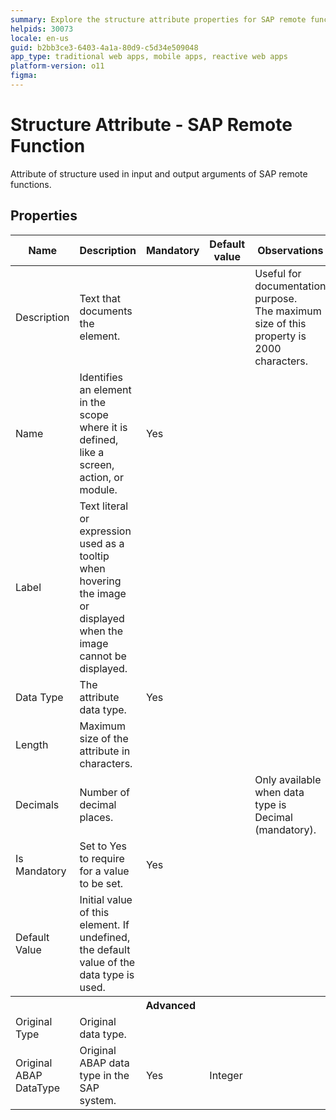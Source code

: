 ```yaml
---
summary: Explore the structure attribute properties for SAP remote functions in OutSystems 11 (O11), detailing mandatory fields and data types.
helpids: 30073
locale: en-us
guid: b2bb3ce3-6403-4a1a-80d9-c5d34e509048
app_type: traditional web apps, mobile apps, reactive web apps
platform-version: o11
figma:
---
```


# Structure Attribute - SAP Remote Function

Attribute of structure used in input and output arguments of SAP remote functions.  

## Properties

<table markdown="1">
<thead>
<tr>
<th>Name</th>
<th>Description</th>
<th>Mandatory</th>
<th>Default value</th>
<th>Observations</th>
</tr>
</thead>
<tbody>
<tr>
<td title="Description">Description</td>
<td>Text that documents the element.</td>
<td></td>
<td></td>
<td>Useful for documentation purpose.<br/>The maximum size of this property is 2000 characters.</td>
</tr>
<tr>
<td title="Name">Name</td>
<td>Identifies an element in the scope where it is defined, like a screen, action, or module.</td>
<td>Yes</td>
<td></td>
<td></td>
</tr>
<tr>
<td title="Label">Label</td>
<td>Text literal or expression used as a tooltip when hovering the image or displayed when the image cannot be displayed.</td>
<td></td>
<td></td>
<td></td>
</tr>
<tr>
<td title="Type">Data Type</td>
<td>The attribute data type.</td>
<td>Yes</td>
<td></td>
<td></td>
</tr>
<tr>
<td title="Length">Length</td>
<td>Maximum size of the attribute in characters.</td>
<td></td>
<td></td>
<td></td>
</tr>
<tr>
<td title="Decimals">Decimals</td>
<td>Number of decimal places.</td>
<td></td>
<td></td>
<td>Only available when data type is Decimal (mandatory).</td>
</tr>
<tr>
<td title="IsMandatory">Is Mandatory</td>
<td>Set to Yes to require for a value to be set.</td>
<td>Yes</td>
<td></td>
<td></td>
</tr>
<tr>
<td title="DefaultValue">Default Value</td>
<td>Initial value of this element. If undefined, the default value of the data type is used.</td>
<td></td>
<td></td>
<td></td>
</tr>
<tr >
<th colspan="5">Advanced</th>
</tr>
<tr>
<td title="OriginalType">Original Type</td>
<td>Original data type.</td>
<td></td>
<td></td>
<td></td>
</tr>
<tr>
<td title="OriginalABAPType">Original ABAP DataType</td>
<td>Original ABAP data type in the SAP system.</td>
<td>Yes</td>
<td>Integer</td>
<td></td>
</tr>
</tbody>
</table>

